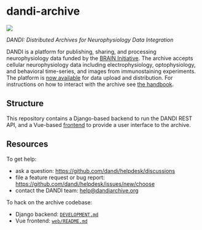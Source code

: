 # dandi-archive

![](https://www.dandiarchive.org/assets/dandi_logo.svg)

*DANDI: Distributed Archives for Neurophysiology Data Integration*

DANDI is a platform for publishing, sharing, and processing neurophysiology data
funded by the [BRAIN Initiative](https://braininitiative.nih.gov/). The archive
accepts cellular neurophysiology data including electrophysiology,
optophysiology, and behavioral time-series, and images from immunostaining
experiments. The platform is [now available](https://dandiarchive.org/) for data
upload and distribution. For instructions on how to interact with the archive
see [the handbook](https://www.dandiarchive.org/handbook/).

## Structure

This repository contains a Django-based backend to run the DANDI REST API, and a
Vue-based [frontend](web/) to provide a user interface to the archive.

## Resources

To get help:
- ask a question: https://github.com/dandi/helpdesk/discussions
- file a feature request or bug report: https://github.com/dandi/helpdesk/issues/new/choose
- contact the DANDI team: help@dandiarchive.org

To hack on the archive codebase:
- Django backend: [`DEVELOPMENT.md`](DEVELOPMENT.md)
- Vue frontend: [`web/README.md`](web/README.md)
